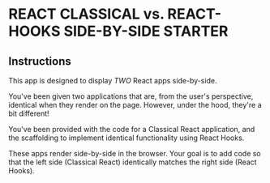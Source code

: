 # REACT CLASSICAL vs. REACT-HOOKS SIDE-BY-SIDE STARTER

## Instructions

This app is designed to display _TWO_ React apps side-by-side. 

You've been given two applications that are, from the user's perspective, identical when they render on the page. However, under the hood, they're a bit different! 

You've been provided with the code for a Classical React application, and the scaffolding to implement identical functionality using React Hooks. 

These apps render side-by-side in the browser. Your goal is to add code so that the left side (Classical React) identically matches the right side (React Hooks). 
